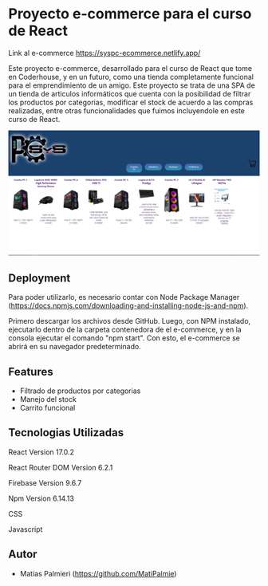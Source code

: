 
# Proyecto e-commerce para el curso de React

Link al e-commerce
https://syspc-ecommerce.netlify.app/

Este proyecto e-commerce, desarrollado para el curso de React que tome en Coderhouse, y en un futuro, como una tienda completamente funcional para el emprendimiento de un amigo. Este proyecto se trata de una SPA de un tienda de articulos informáticos que cuenta con la posibilidad de filtrar los productos por categorias, modificar el stock de acuerdo a las compras realizadas, entre otras funcionalidades que fuimos incluyendole en este curso de React.

![Imagen del Home de la SPA](https://raw.githubusercontent.com/MatiPalmie/e-commerce-Matias-Palmieri/main/src/assets/home.jpg)

## Deployment

Para poder utilizarlo, es necesario contar con Node Package Manager (https://docs.npmjs.com/downloading-and-installing-node-js-and-npm).

Primero descargar los archivos desde GitHub. Luego, con NPM instalado, ejecutarlo dentro de la carpeta contenedora de el e-commerce, y en la consola ejecutar el comando "npm start". Con esto, el e-commerce se abrirá en su navegador predeterminado.

## Features

- Filtrado de productos por categorias
- Manejo del stock 
- Carrito funcional



## Tecnologias Utilizadas

React Version 17.0.2

React Router DOM Version 6.2.1

Firebase Version 9.6.7

Npm Version 6.14.13

CSS

Javascript





## Autor

- Matias Palmieri (https://github.com/MatiPalmie)

